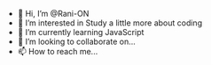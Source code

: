 - 👋 Hi, I’m @Rani-ON
- 👀 I’m interested in Study a little more about coding
- 🌱 I’m currently learning JavaScript
- 💞️ I’m looking to collaborate on...
- 📫 How to reach me...

<!---
Rani-ON/Rani-ON is a ✨ special ✨ repository because its `README.md` (this file) appears on your GitHub profile.
You can click the Preview link to take a look at your changes.
--->
